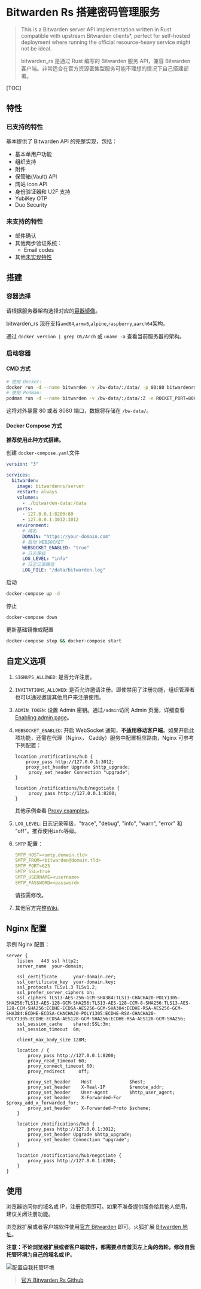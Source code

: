 # Bitwarden Rs 搭建密码管理服务

> This is a Bitwarden server API implementation written in Rust compatible with upstream Bitwarden clients*, perfect for self-hosted deployment  where running the official resource-heavy service might not be ideal.
>
> bitwarden_rs 是通过 Rust 编写的 Bitwarden 服务 API，兼容 Bitwarden 客户端。非常适合在官方资源密集型服务可能不理想的情况下自己搭建部署。

[TOC]

## 特性

### 已支持的特性

基本提供了 Bitwarden API 的完整实现，包括：

- 基本单用户功能
- 组织支持
- 附件
- 保管箱(Vault) API
- 网站 icon API
- 身份验证器和 U2F 支持
- YubiKey OTP
- Duo Security

### 未支持的特性

- 邮件确认
- 其他两步验证系统：
  - Email codes
- 其他[未实现特性](https://github.com/dani-garcia/bitwarden_rs/issues/246)

## 搭建

### 容器选择

请根据服务器架构选择对应的[容器镜像](https://github.com/dani-garcia/bitwarden_rs/wiki/Which-container-image-to-use)。

bitwarden_rs 现在支持`amd64`,`armv6`,`alpine`,`raspberry`,`aarch64`架构。

通过 `docker version | grep OS/Arch` 或 `uname -a` 查看当前服务器的架构。

### 启动容器

#### CMD 方式

```bash
# 使用 Docker:
docker run -d --name bitwarden -v /bw-data/:/data/ -p 80:80 bitwardenrs/server:latest
# 使用 Podman:
podman run -d --name bitwarden -v /bw-data/:/data/:Z -e ROCKET_PORT=8080 -p 8080:8080 bitwardenrs/server:latest
```

这将对外暴露 80 或者 8080 端口，数据将存储在 `/bw-data/`。

#### Docker Compose 方式

**推荐使用此种方式搭建。**

创建 `docker-compose.yaml`文件

```yaml
version: "3"

services:
  bitwarden:
    image: bitwardenrs/server
    restart: always
    volumes:
      - ./bitwarden-data:/data
    ports:
      - 127.0.0.1:8200:80
      - 127.0.0.1:3012:3012
    environment:
      # 域名
      DOMAIN: "https://your-domain.com"
      # 启动 WEBSOCKET
      WEBSOCKET_ENABLED: "true"
      # 日志等级
      LOG_LEVEL: "info"
      # 日志记录路径
      LOG_FILE: "/data/bitwarden.log"
```

启动

```bash
docker-compose up -d
```

停止

```bash
docker-compose down
```

更新基础镜像或配置

```bash
docker-compose stop && docker-compose start
```

## 自定义选项

1. `SIGNUPS_ALLOWED`: 是否允许注册。

2. `INVITATIONS_ALLOWED`: 是否允许邀请注册。即使禁用了注册功能，组织管理者也可以通过邀请其他用户来注册使用。

3. `ADMIN_TOKEN`: 设置 Admin 密钥。通过`/admin`访问 Admin 页面，详细查看[Enabling admin page](https://github.com/dani-garcia/bitwarden_rs/wiki/Enabling-admin-page)。

4. `WEBSOCKET_ENABLED`: 开启 WebSocket 通知，**不适用移动客户端**。如果开启此项功能，还需在代理（Nginx， Caddy）服务中配置相应路由，Nginx 可参考下列配置：

   ```nginx
   location /notifications/hub {
       proxy_pass http://127.0.0.1:3012;
       proxy_set_header Upgrade $http_upgrade;
      	proxy_set_header Connection "upgrade";
   }  
   
   location /notifications/hub/negotiate {
      	proxy_pass http://127.0.0.1:8200;
   }
   ```

   其他示例查看 [Proxy examples](https://github.com/dani-garcia/bitwarden_rs/wiki/Proxy-examples)。

5. `LOG_LEVEL`: 日志记录等级，"trace", "debug", "info", "warn", "error" 和 "off"。推荐使用`info`等级。

6. `SMTP` 配置：

   ```yaml
   SMTP_HOST=<smtp.domain.tld>
   SMTP_FROM=<bitwarden@domain.tld>
   SMTP_PORT=625
   SMTP_SSL=true
   SMTP_USERNAME=<username>
   SMTP_PASSWORD=<password>
   ```

   请按需修改。

7. 其他官方完整[Wiki](https://github.com/dani-garcia/bitwarden_rs/wiki)。

## Nginx 配置

示例 Nginx 配置：

```nginx
server {
    listen   443 ssl http2;
    server_name  your-domain;

    ssl_certificate      your-domain.cer;
    ssl_certificate_key  your-domain.key;
    ssl_protocols TLSv1.3 TLSv1.2;
    ssl_prefer_server_ciphers on;
    ssl_ciphers TLS13-AES-256-GCM-SHA384:TLS13-CHACHA20-POLY1305-SHA256:TLS13-AES-128-GCM-SHA256:TLS13-AES-128-CCM-8-SHA256:TLS13-AES-128-CCM-SHA256:ECDHE-ECDSA-AES256-GCM-SHA384:ECDHE-RSA-AES256-GCM-SHA384:ECDHE-ECDSA-CHACHA20-POLY1305:ECDHE-RSA-CHACHA20-POLY1305:ECDHE-ECDSA-AES128-GCM-SHA256:ECDHE-RSA-AES128-GCM-SHA256;
    ssl_session_cache    shared:SSL:3m;
    ssl_session_timeout  6m;

    client_max_body_size 128M;

    location / {
        proxy_pass http://127.0.0.1:8200;
        proxy_read_timeout 60;
        proxy_connect_timeout 60;
        proxy_redirect     off;
  
        proxy_set_header    Host              $host;
        proxy_set_header    X-Real-IP         $remote_addr;
        proxy_set_header    User-Agent        $http_user_agent;
        proxy_set_header    X-Forwarded-For   $proxy_add_x_forwarded_for;
        proxy_set_header    X-Forwarded-Proto $scheme;
    }

	location /notifications/hub {
        proxy_pass http://127.0.0.1:3012;
    	proxy_set_header Upgrade $http_upgrade;
    	proxy_set_header Connection "upgrade";
  	}
  
    location /notifications/hub/negotiate {
    	proxy_pass http://127.0.0.1:8200;
  	}
}
```

## 使用

浏览器访问你的域名或 IP，注册使用即可。如果不准备提供服务给其他人使用，建议关闭注册功能。

浏览器扩展或者客户端软件使用[官方 Bitwarden](https://bitwarden.com/) 即可。火狐扩展 [Bitwarden 地址](https://addons.mozilla.org/zh-CN/firefox/addon/bitwarden-password-manager/)。

**注意：**不论浏览器扩展或者客户端软件，都需要点击首页左上角的齿轮，修改**自我托管环境**为**自己的域名或 IP**。

![配置自我托管环境](image-20200204215811860.png)

> [官方 Bitwarden Rs Github](https://github.com/dani-garcia/bitwarden_rs)